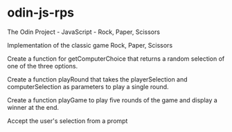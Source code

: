 # odin-js-rps
The Odin Project - JavaScript - Rock, Paper, Scissors 

Implementation of the classic game Rock, Paper, Scissors

Create a function for getComputerChoice that returns a random selection of one of the three options. 

Create a function playRound that takes the playerSelection and computerSelection as parameters to play a single round. 

Create a function playGame to play five rounds of the game and display a winner at the end. 

Accept the user's selection from a prompt
